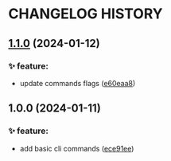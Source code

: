 # CHANGELOG HISTORY

## [1.1.0](https://github.com/lucasvtiradentes/linux_reminder/compare/v1.0.0...v1.1.0) (2024-01-12)


### ✨ feature:

* update commands flags ([e60eaa8](https://github.com/lucasvtiradentes/linux_reminder/commit/e60eaa8a1c8848cc3bd3df93fa25c8c93a692d9d))

## 1.0.0 (2024-01-11)


### ✨ feature:

* add basic cli commands ([ece91ee](https://github.com/lucasvtiradentes/linux_reminder/commit/ece91ee64db96b2dc434e3362daca7b698559512))
